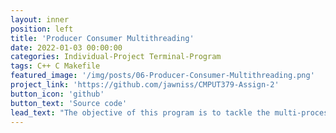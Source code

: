 ```yaml
---
layout: inner
position: left
title: 'Producer Consumer Multithreading'
date: 2022-01-03 00:00:00
categories: Individual-Project Terminal-Program
tags: C++ C Makefile
featured_image: '/img/posts/06-Producer-Consumer-Multithreading.png'
project_link: 'https://github.com/jawniss/CMPUT379-Assign-2'
button_icon: 'github'
button_text: 'Source code'
lead_text: "The objective of this program is to tackle the multi-processing synchronization producer-consumer problem. A variable number of multithreaded consumers is used to simulate multiple consumers trying to simultaneously access the same data buffer. Mutual exclusion locks are used so that if the producer or a consumer is accessing the buffer, they have exclusive and uninterrupted access, preventing unintended shared data between multiple consumers. A summary of all work done and transactions are logged into log files within the project's directory."
---
```


